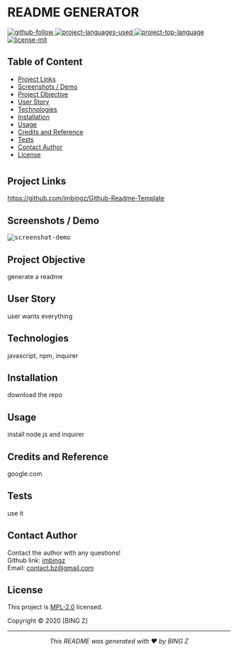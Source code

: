  
  # README GENERATOR

  <p>
  <a href="https://github.com/imbingz" target="_blank">
    <img src="https://img.shields.io/github/followers/imbingz?label=Follow&logoColor=purple&style=social" alt="github-follow">
  </a>
  <a href="https://github.com/imbingz/Github-Readme-Template" target="_blank">
    <img src="https://img.shields.io/github/languages/count/imbingz/Github-Readme-Template?color=important" alt="project-languages-used">
  </a>
 
 <a href="https://github.com/imbingz/Github-Readme-Template" target="_blank">
    <img src="https://img.shields.io/github/languages/top/imbingz/Github-Readme-Template?color=blueviolet" alt="project-top-language">
  </a>
  <a href="https://choosealicense.com/licenses/mpl-2.0/" target="_blank">
    <img alt="license-mit" src="https://img.shields.io/badge/License-MPLv2.0-brightgreen.svg" />
  </a>
</p>

  ## Table of Content
  * [ Project Links ](#Project-Links)
  * [ Screenshots / Demo ](#Screenshots)
  * [ Project Objective ](#Project-Objective)
  * [ User Story ](#User-Story)
  * [ Technologies ](#Technologies)
  * [ Installation ](#Installation)
  * [ Usage ](#Usage)
  * [ Credits and Reference ](#Credits-and-Reference)
  * [ Tests ](#Tests)
  * [ Contact Author ](#Contact-Author)
  * [ License ](#License)
  #

  ##  Project Links
  https://github.com/imbingz/Github-Readme-Template

  ## Screenshots / Demo
  <kbd>![screenshot-demo](undefined)</kbd>

  ## Project Objective
  generate a readme
  
  ## User Story
  user wants everything

  ## Technologies 
  javascript, npm, inquirer

  ## Installation
  download the repo

  ## Usage 
  install node.js and inquirer 
  
  ## Credits and Reference
  google.com

  ## Tests
  use it 

  ## Contact Author
  Contact the author with any questions! <br>
  Github link: [imbingz](https://github.com/imbingz)<br>
  Email: contact.bz@gmail.com

  ## License
  This project is [MPL-2.0](https://choosealicense.com/licenses/mpl-2.0/) licensed.<br>

  Copyright © 2020 [BING Z]

 <hr>
 <p align="center"><i>
  This README was generated with ❤️ by BING Z
 </i></p>

